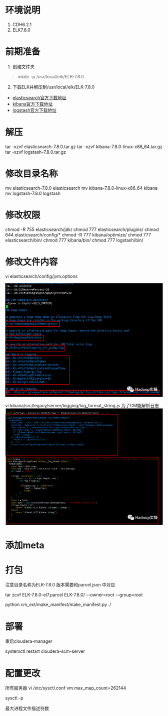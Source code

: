 # 环境说明
1. CDH6.2.1
2. ELK7.8.0

# 前期准备
1. 创建文件夹

> mkdir -p /usr/local/elk/ELK-7.8.0


2. 下载ELK并解压到/usr/local/elk/ELK-7.8.0

* [elasticsearch官方下载地址](https://artifacts.elastic.co/downloads/elasticsearch/elasticsearch-7.8.0-linux-x86_64.tar.gz)
* [kibana官方下载地址](https://artifacts.elastic.co/downloads/kibana/kibana-7.8.0-linux-x86_64.tar.gz)
* [logstash官方下载地址](https://artifacts.elastic.co/downloads/logstash/logstash-7.8.0.tar.gz)


# 解压
tar -xzvf elasticsearch-7.8.0.tar.gz
tar -xzvf kibana-7.8.0-linux-x86_64.tar.gz
tar -xzvf logstash-7.8.0.tar.gz

# 修改目录名称
mv elasticsearch-7.8.0 elasticsearch
mv kibana-7.8.0-linux-x86_64 kibana
mv logstash-7.8.0 logstash

# 修改权限
chmod -R 755 elasticsearch/jdk/
chmod 777 elasticsearch/plugins/
chmod 644 elasticsearch/config/*
chmod -R 777 kibana/optimize/
chmod 777 elasticsearch/bin/
chmod 777 kibana/bin/
chmod 777 logstash/bin/

# 修改文件内容

vi elasticsearch/config/jvm.options

![image](/Images/BigData/Cloudera/CDH/ClouderaManager/ELK/1.png)

vi kibana/src/legacy/server/logging/log_format_string.js
为了CM能解析日志
![image](/Images/BigData/Cloudera/CDH/ClouderaManager/ELK/2.png)



# 添加meta

# 打包

注意目录名称为ELK-7.8.0
版本需要和parcel.json 中对应

tar zcvf ELK-7.8.0-el7.parcel ELK-7.8.0/ --owner=root --group=root

python cm_ext/make_manifest/make_manifest.py ./



# 部署

重启cloudera-manager

systemctl restart cloudera-scm-server



# 配置更改
所有服务器
vi /etc/sysctl.conf
vm.max_map_count=262144

sysctl -p




最大进程文件描述符数
